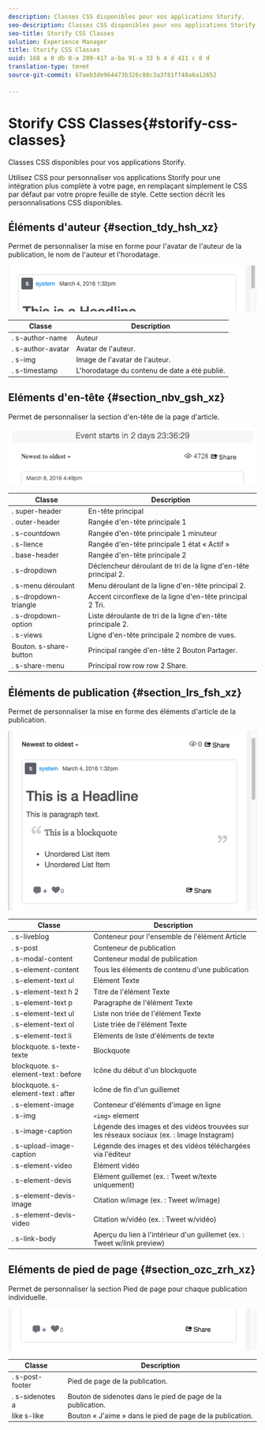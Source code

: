 ```yaml
---
description: Classes CSS disponibles pour vos applications Storify.
seo-description: Classes CSS disponibles pour vos applications Storify.
seo-title: Storify CSS Classes
solution: Experience Manager
title: Storify CSS Classes
uuid: 168 a 0 db 0-a 209-417 a-ba 91-a 33 b 4 d 411 c 8 d
translation-type: tm+mt
source-git-commit: 67aeb3de964473b326c88c3a3f81ff48a6a12652

---
```



# Storify CSS Classes{#storify-css-classes}

Classes CSS disponibles pour vos applications Storify.

Utilisez CSS pour personnaliser vos applications Storify pour une intégration plus complète à votre page, en remplaçant simplement le CSS par défaut par votre propre feuille de style. Cette section décrit les personnalisations CSS disponibles.

## Éléments d'auteur {#section_tdy_hsh_xz}

Permet de personnaliser la mise en forme pour l'avatar de l'auteur de la publication, le nom de l'auteur et l'horodatage.

![](assets/StorifyAuthorCSS.png)

| Classe | Description |
|---|---|
| . s-author-name | Auteur |
| . s-author-avatar | Avatar de l'auteur. |
| . s-img | Image de l'avatar de l'auteur. |
| . s-timestamp | L'horodatage du contenu de date a été publié. |

## Eléments d'en-tête {#section_nbv_gsh_xz}

Permet de personnaliser la section d'en-tête de la page d'article.

![](assets/StorifyHeaderCSS-countdown-1.png)

| **Classe** | **Description** |
|---|---|
| . super-header | En-tête principal |
| . outer-header | Rangée d'en-tête principale 1 |
| . s-countdown | Rangée d'en-tête principale 1 minuteur |
| . s-lience | Rangée d'en-tête principale 1 état « Actif » |
| . base-header | Rangée d'en-tête principale 2 |
| . s-dropdown | Déclencheur déroulant de tri de la ligne d'en-tête principal 2. |
| . s-menu déroulant | Menu déroulant de la ligne d'en-tête principal 2. |
| . s-dropdown-triangle | Accent circonflexe de la ligne d'en-tête principal 2 Tri. |
| . s-dropdown-option | Liste déroulante de tri de la ligne d'en-tête principale 2. |
| . s-views | Ligne d'en-tête principale 2 nombre de vues. |
| Bouton. s-share-button | Principal rangée d'en-tête 2 Bouton Partager. |
| . s-share-menu | Principal row row row 2 Share. |

## Éléments de publication {#section_lrs_fsh_xz}

Permet de personnaliser la mise en forme des éléments d'article de la publication.

![](assets/StorifyPostCSS.png)

| **Classe** | **Description** |
|---|---|
| . s-liveblog | Conteneur pour l'ensemble de l'élément Article |
| . s-post | Conteneur de publication |
| . s-modal-content | Conteneur modal de publication |
| . s-element-content | Tous les éléments de contenu d'une publication |
| . s-element-text ul | Elément Texte |
| . s-element-text h 2 | Titre de l'élément Texte |
| . s-element-text p | Paragraphe de l'élément Texte |
| . s-element-text ul | Liste non triée de l'élément Texte |
| . s-element-text ol | Liste triée de l'élément Texte |
| . s-element-text li | Eléments de liste d'éléments de texte |
| blockquote. s-texte-texte | Blockquote |
| blockquote. s-element-text : before | Icône du début d'un blockquote |
| blockquote. s-element-text : after | Icône de fin d'un guillemet |
| . s-element-image | Conteneur d'éléments d'image en ligne |
| . s-img | `<img>` element |
| . s-image-caption | Légende des images et des vidéos trouvées sur les réseaux sociaux (ex. : Image Instagram) |
| . s-upload-image-caption | Légende des images et des vidéos téléchargées via l'éditeur |
| . s-element-video | Elément vidéo |
| . s-element-devis | Elément guillemet (ex. : Tweet w/texte uniquement) |
| . s-element-devis-image | Citation w/image (ex. : Tweet w/image) |
| . s-element-devis-video | Citation w/vidéo (ex. : Tweet w/vidéo) |
| . s-link-body | Aperçu du lien à l'intérieur d'un guillemet (ex. : Tweet w/link preview) |

## Eléments de pied de page {#section_ozc_zrh_xz}

Permet de personnaliser la section Pied de page pour chaque publication individuelle.

![](assets/storify_CSS_footer.png)

| **Classe** | **Description** |
|---|---|
| . s-post-footer | Pied de page de la publication. |
| . s-sidenotes a | Bouton de sidenotes dans le pied de page de la publication. |
| like s-like | Bouton « J'aime » dans le pied de page de la publication. |
